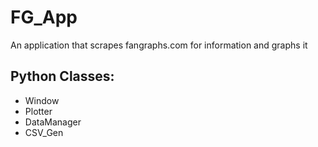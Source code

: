 # FG_App
An application that scrapes fangraphs.com for information and graphs it

## Python Classes:
- Window
- Plotter
- DataManager
- CSV_Gen
